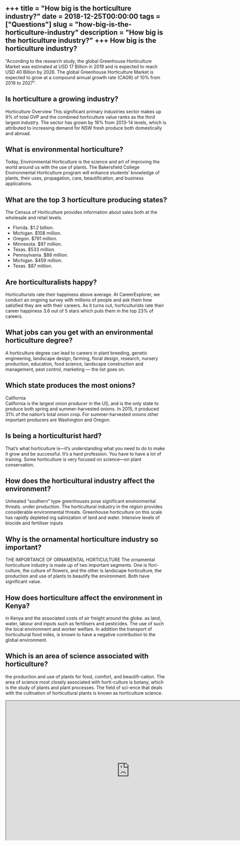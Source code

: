 +++
title = "How big is the horticulture industry?"
date = 2018-12-25T00:00:00
tags = ["Questions"]
slug = "how-big-is-the-horticulture-industry"
description = "How big is the horticulture industry?"
+++
How big is the horticulture industry?
-------------------------------------

“According to the research study, the global Greenhouse Horticulture Market was estimated at USD 17 Billion in 2019 and is expected to reach USD 40 Billion by 2026. The global Greenhouse Horticulture Market is expected to grow at a compound annual growth rate (CAGR) of 10% from 2019 to 2027”.

Is horticulture a growing industry?
-----------------------------------

Horticulture Overview This significant primary industries sector makes up 9% of total GVP and the combined horticulture value ranks as the third largest industry. The sector has grown by 16% from 2013-14 levels, which is attributed to increasing demand for NSW fresh produce both domestically and abroad.

What is environmental horticulture?
-----------------------------------

Today, Environmental Horticulture is the science and art of improving the world around us with the use of plants. The Bakersfield College Environmental Horticulture program will enhance students’ knowledge of plants, their uses, propagation, care, beautification, and business applications.

What are the top 3 horticulture producing states?
-------------------------------------------------

The Census of Horticulture provides information about sales both at the wholesale and retail levels.

- Florida. $1.2 billion.
- Michigan. $108 million.
- Oregon. $791 million.
- Minnesota. $97 million.
- Texas. $533 million.
- Pennsylvania. $88 million.
- Michigan. $459 million.
- Texas. $87 million.

Are horticulturalists happy?
----------------------------

Horticulturists rate their happiness above average. At CareerExplorer, we conduct an ongoing survey with millions of people and ask them how satisfied they are with their careers. As it turns out, horticulturists rate their career happiness 3.6 out of 5 stars which puts them in the top 23% of careers.

What jobs can you get with an environmental horticulture degree?
----------------------------------------------------------------

A horticulture degree can lead to careers in plant breeding, genetic engineering, landscape design, farming, floral design, research, nursery production, education, food science, landscape construction and management, pest control, marketing — the list goes on.

Which state produces the most onions?
-------------------------------------

California  
California is the largest onion producer in the US, and is the only state to produce both spring and summer-harvested onions. In 2015, it produced 31% of the nation’s total onion crop. For summer-harvested onions other important producers are Washington and Oregon.

Is being a horticulturist hard?
-------------------------------

That’s what horticulture is—it’s understanding what you need to do to make it grow and be successful. It’s a hard profession. You have to have a lot of training. Some horticulture is very focused on science—on plant conservation.

How does the horticultural industry affect the environment?
-----------------------------------------------------------

Unheated “southern” type greenhouses pose significant environmental threats. under production. The horticultural industry in the region provides considerable environmental threats. Greenhouse horticulture on this scale has rapidly depleted ing salinization of land and water. Intensive levels of biocide and fertiliser inputs

Why is the ornamental horticulture industry so important?
---------------------------------------------------------

THE IMPORTANCE OF ORNAMENTAL HORTICULTURE The ornamental horticulture industry is made up of two important segments. One is flori- culture, the culture of flowers, and the other is landscape horticulture, the production and use of plants to beautify the environment. Both have significant value.

How does horticulture affect the environment in Kenya?
------------------------------------------------------

in Kenya and the associated costs of air freight around the globe. as land, water, labour and inputs such as fertilisers and pesticides. The use of such the local environment and worker welfare. In addition the transport of horticultural food miles, is known to have a negative contribution to the global environment.

Which is an area of science associated with horticulture?
---------------------------------------------------------

the production and use of plants for food, comfort, and beautifi-cation. The area of science most closely associated with horti-culture is botany, which is the study of plants and plant processes. The field of sci-ence that deals with the cultivation of horticultural plants is known as horticulture science.

<iframe allow="accelerometer; autoplay; clipboard-write; encrypted-media; gyroscope; picture-in-picture" allowfullscreen="" class="__youtube_prefs__  epyt-is-override  no-lazyload" data-no-lazy="1" data-origheight="433" data-origwidth="770" data-skipgform_ajax_framebjll="" height="433" id="_ytid_46224" loading="lazy" src="https://www.youtube.com/embed/0yAM3PXyaxo?enablejsapi=1&autoplay=0&cc_load_policy=0&cc_lang_pref=&iv_load_policy=1&loop=0&modestbranding=0&rel=1&fs=1&playsinline=0&autohide=2&theme=dark&color=red&controls=1&" title="YouTube player" width="770"></iframe>